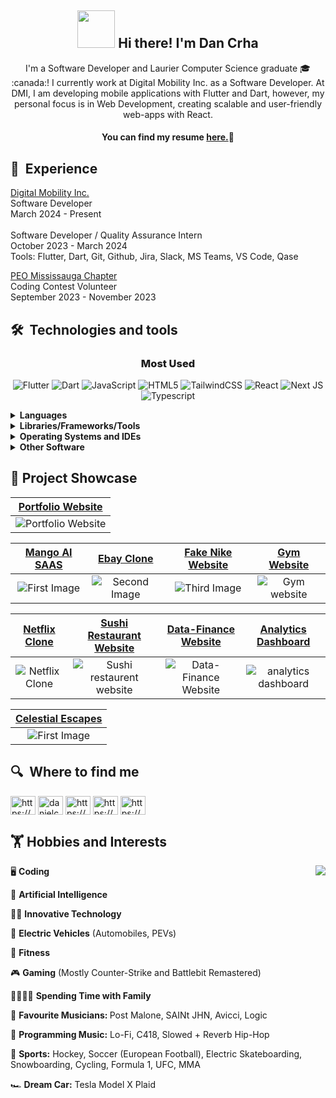
<h2 size='10' align="center"><img src=https://github.com/danielcrha/danielcrha/assets/44410856/da004cbd-28ac-4811-8497-7e6406350837
 width=60 height=60/> Hi there! I'm Dan Crha</h2>


<div align="center" style="font-size">
 I'm a Software Developer and Laurier Computer Science graduate 🎓 :canada:! I currently work at Digital Mobility Inc. as a Software Developer. At DMI, I am developing mobile applications with Flutter and Dart, however, my personal focus is in Web Development, creating scalable and user-friendly web-apps with React.
</div>



<h4 align="center">

You can find my resume <a href="https://github.com/danielcrha/danielcrha/files/13589947/Daniel.Crha.Resume.2023.pdf">here.</a>📄

</h4>

## 💼  Experience

 <a href="https://digitalmobilityinc.com/">Digital Mobility Inc.</a> </br>
Software Developer</br>
March 2024 - Present</br>
</br>
Software Developer / Quality Assurance Intern</br>
October 2023 - March 2024</br>
Tools: Flutter, Dart, Git, Github, Jira, Slack, MS Teams, VS Code, Qase

 <a href="https://peo-mc.ca"/>PEO Mississauga Chapter</a> </br>
Coding Contest Volunteer</br>
September 2023 - November 2023

## 🛠  Technologies and tools

<h3 align="center" style="font-weight: 800;">Most Used</h3>

<div align="center">
 
![Flutter](https://img.shields.io/badge/Flutter-02569B.svg?style=for-the-badge&logo=Flutter&logoColor=white)
![Dart](https://img.shields.io/badge/Dart-0175C2.svg?style=for-the-badge&logo=Dart&logoColor=white)
![JavaScript](https://img.shields.io/badge/JavaScript-F7DF1E.svg?style=for-the-badge&logo=JavaScript&logoColor=black)
![HTML5](https://img.shields.io/badge/html5-%23E34F26.svg?style=for-the-badge&logo=html5&logoColor=white)
![TailwindCSS](https://img.shields.io/badge/tailwindcss-%2338B2AC.svg?style=for-the-badge&logo=tailwind-css&logoColor=white)
![React](https://img.shields.io/badge/React-61DAFB.svg?style=for-the-badge&logo=React&logoColor=black)
![Next JS](https://img.shields.io/badge/Next-black?style=for-the-badge&logo=next.js&logoColor=white)
![Typescript](https://img.shields.io/badge/TypeScript-3178C6.svg?style=for-the-badge&logo=TypeScript&logoColor=white)
</div>



<details>
<summary><strong>Languages</strong></summary>
<br>
 
![JavaScript](https://img.shields.io/badge/JavaScript-F7DF1E.svg?style=for-the-badge&logo=JavaScript&logoColor=black)
![Dart](https://img.shields.io/badge/Dart-0175C2.svg?style=for-the-badge&logo=Dart&logoColor=white)
![Typescript](https://img.shields.io/badge/TypeScript-3178C6.svg?style=for-the-badge&logo=TypeScript&logoColor=white)
![HTML5](https://img.shields.io/badge/html5-%23E34F26.svg?style=for-the-badge&logo=html5&logoColor=white)
![CSS3](https://img.shields.io/badge/css3-%231572B6.svg?style=for-the-badge&logo=css3&logoColor=white)
![Python](https://img.shields.io/badge/Python-3776AB.svg?style=for-the-badge&logo=Python&logoColor=white)
![Java](https://img.shields.io/badge/java-%23ED8B00.svg?style=for-the-badge&logo=openjdk&logoColor=white)
![C](https://img.shields.io/badge/C-A8B9CC.svg?style=for-the-badge&logo=C&logoColor=black)
![C++](https://img.shields.io/badge/C++-00599C.svg?style=for-the-badge&logo=C++&logoColor=white)
</details>

<details>
<summary><strong>Libraries/Frameworks/Tools</strong></summary>
<br>

![Next JS](https://img.shields.io/badge/Next-black?style=for-the-badge&logo=next.js&logoColor=white)
![Node.js](https://img.shields.io/badge/Node.js-339933.svg?style=for-the-badge&logo=nodedotjs&logoColor=white)
![React](https://img.shields.io/badge/React-61DAFB.svg?style=for-the-badge&logo=React&logoColor=black)
![Flutter](https://img.shields.io/badge/Flutter-02569B.svg?style=for-the-badge&logo=Flutter&logoColor=white)
![vite](https://img.shields.io/badge/Vite-646CFF.svg?style=for-the-badge&logo=Vite&logoColor=white)
![TailwindCSS](https://img.shields.io/badge/tailwindcss-%2338B2AC.svg?style=for-the-badge&logo=tailwind-css&logoColor=white)
![MaterialUI](https://img.shields.io/badge/MUI-007FFF.svg?style=for-the-badge&logo=MUI&logoColor=white)
![Redux](https://img.shields.io/badge/redux-%23593d88.svg?style=for-the-badge&logo=redux&logoColor=white)
![framer-motion](https://img.shields.io/badge/Framer-0055FF.svg?style=for-the-badge&logo=Framer&logoColor=white)
![npm](https://img.shields.io/badge/npm-CB3837.svg?style=for-the-badge&logo=npm&logoColor=white)
![yarn](https://img.shields.io/badge/Yarn-2C8EBB.svg?style=for-the-badge&logo=Yarn&logoColor=white)
![Git](https://img.shields.io/badge/Git-F05032.svg?style=for-the-badge&logo=Git&logoColor=white)
![Github](https://img.shields.io/badge/GitHub-181717.svg?style=for-the-badge&logo=GitHub&logoColor=white)
![Vercel](https://img.shields.io/badge/Vercel-000000.svg?style=for-the-badge&logo=Vercel&logoColor=white)
![Firebase](https://img.shields.io/badge/Firebase-FFCA28.svg?style=for-the-badge&logo=Firebase&logoColor=black)
![Supabase](https://img.shields.io/badge/Supabase-3FCF8E.svg?style=for-the-badge&logo=Supabase&logoColor=white)
![Planetscale](https://img.shields.io/badge/PlanetScale-000000.svg?style=for-the-badge&logo=PlanetScale&logoColor=white)
![PHP](https://img.shields.io/badge/PHP-777BB4.svg?style=for-the-badge&logo=PHP&logoColor=white)
![MySQL](https://img.shields.io/badge/MySQL-4479A1.svg?style=for-the-badge&logo=MySQL&logoColor=white)
![MongoDB](https://img.shields.io/badge/MongoDB-47A248.svg?style=for-the-badge&logo=MongoDB&logoColor=white)
![Prisma](https://img.shields.io/badge/Prisma-3982CE?style=for-the-badge&logo=Prisma&logoColor=white)
![Stripe](https://img.shields.io/badge/Stripe-008CDD.svg?style=for-the-badge&logo=Stripe&logoColor=white)
![OpenAI](https://img.shields.io/badge/OpenAI-412991.svg?style=for-the-badge&logo=OpenAI&logoColor=white)
![Apache](https://img.shields.io/badge/Apache-D22128.svg?style=for-the-badge&logo=Apache&logoColor=white)
![Docker](https://img.shields.io/badge/Docker-2496ED.svg?style=for-the-badge&logo=Docker&logoColor=white)
![VirtualBox](https://img.shields.io/badge/VirtualBox-183A61.svg?style=for-the-badge&logo=VirtualBox&logoColor=white)
![JUnit](https://img.shields.io/badge/JUnit5-25A162.svg?style=for-the-badge&logo=JUnit5&logoColor=white)
![Gradle](https://img.shields.io/badge/Gradle-02303A.svg?style=for-the-badge&logo=Gradle&logoColor=white)
![Android](https://img.shields.io/badge/Android-3DDC84.svg?style=for-the-badge&logo=Android&logoColor=white)
![RBPi](https://img.shields.io/badge/Raspberry%20Pi-A22846.svg?style=for-the-badge&logo=Raspberry-Pi&logoColor=white)
![Numpy](https://img.shields.io/badge/NumPy-013243.svg?style=for-the-badge&logo=NumPy&logoColor=white)
![Blender](https://img.shields.io/badge/Blender-E87D0D.svg?style=for-the-badge&logo=Blender&logoColor=white)
![SketchUp](https://img.shields.io/badge/SketchUp-005F9E.svg?style=for-the-badge&logo=SketchUp&logoColor=white)

</details>

<details>
<summary><strong>Operating Systems and IDEs</strong></summary>
<br>

![Windows](https://img.shields.io/badge/Windows-0078D6?style=for-the-badge&logo=windows&logoColor=white)
![macOS](https://img.shields.io/badge/mac%20os-000000?style=for-the-badge&logo=macos&logoColor=F0F0F0)
![Linux](https://img.shields.io/badge/Linux-FCC624?style=for-the-badge&logo=linux&logoColor=black)
![Ubuntu](https://img.shields.io/badge/Ubuntu-E95420?style=for-the-badge&logo=ubuntu&logoColor=white)

![VSCode](https://img.shields.io/badge/Visual%20Studio%20Code-007ACC.svg?style=for-the-badge&logo=Visual-Studio-Code&logoColor=white)
![Eclipse](https://img.shields.io/badge/Eclipse%20IDE-2C2255.svg?style=for-the-badge&logo=Eclipse-IDE&logoColor=white)
![Android Studio](https://img.shields.io/badge/Android%20Studio-3DDC84.svg?style=for-the-badge&logo=Android-Studio&logoColor=white)
</details>

<details>
<summary><strong>Other Software</strong></summary>
<br>

![Creative Cloud](https://img.shields.io/badge/Adobe%20Creative%20Cloud-DA1F26.svg?style=for-the-badge&logo=Adobe-Creative-Cloud&logoColor=white)
![Adobe Photoshop](https://img.shields.io/badge/Adobe%20Photoshop-31A8FF.svg?style=for-the-badge&logo=Adobe-Photoshop&logoColor=white)
![Adobe Illustrator](https://img.shields.io/badge/Adobe%20Illustrator-FF9A00.svg?style=for-the-badge&logo=Adobe-Illustrator&logoColor=white)
![Adobe Premiere Pro](https://img.shields.io/badge/Adobe%20Premiere%20Pro-9999FF.svg?style=for-the-badge&logo=Adobe-Premiere-Pro&logoColor=white)
</details>

##  :star2: Project Showcase

<div align="center">
 
|<a href="https://project-portfolio-lime.vercel.app/">Portfolio Website</a>|
|:-:|
|![Portfolio Website](https://github.com/danielcrha/danielcrha/assets/44410856/435867f7-bd5d-4c82-a77a-6f2110b7e4ac)|
 
</div>




|<a href="https://ai-saas-rho-nine.vercel.app/">Mango AI SAAS</a>|<a href="https://ebay-clone-gilt.vercel.app/">Ebay Clone</a>|<a href="https://fake-nike-website.vercel.app/">Fake Nike Website</a>|<a href="https://gym-web-app-alpha.vercel.app/">Gym Website</a>|
|:-:|:-:|:-:|:-:|
|![First Image](https://github.com/danielcrha/danielcrha/assets/44410856/72750b0b-f547-4457-b8bb-417b8970c167)|![Second Image](https://github.com/danielcrha/danielcrha/assets/44410856/11e5f52d-0ab5-43e5-abdf-1effa9266205)| ![Third Image](https://github.com/danielcrha/danielcrha/assets/44410856/5082b68d-4afd-4b7d-8af4-9c855dd94f27)|![Gym website](https://github.com/danielcrha/danielcrha/assets/44410856/cf0a4ff8-d980-4eb4-9182-749cce36222c)|

|<a href="https://netflix-clone-git-master-danielcrha.vercel.app/auth">Netflix Clone</a>|<a href="https://sushi-restaurant-website.vercel.app/">Sushi Restaurant Website</a>|<a href="https://data-finance-website-ashen.vercel.app/">Data-Finance Website</a>|<a href="https://analytics-dashboard-sigma.vercel.app/">Analytics Dashboard</a>|
|:-:|:-:|:-:|:-:|
|![Netflix Clone](https://github.com/danielcrha/danielcrha/assets/44410856/5c075188-b695-4634-8078-36dba0f0b847)|![Sushi restaurent website](https://github.com/danielcrha/danielcrha/assets/44410856/cf1af8ca-d58b-4bfd-8a61-c80325207d16)|![Data-Finance Website](https://github.com/danielcrha/danielcrha/assets/44410856/02aa1f1f-ae4a-4d84-8764-f338d74e4ef6)|![analytics dashboard](https://github.com/danielcrha/danielcrha/assets/44410856/c9754b05-1f74-4780-a387-45f8e2a456fa)|

|<a href="https://cozii-assessment-mars-visit-form.vercel.app/">Celestial Escapes</a>
|:-:|
|![First Image](https://github.com/danielcrha/danielcrha/assets/44410856/87fd88b3-dcc5-4183-a474-5a09d542c8bd)|


## 🔍  Where to find me

<a href="https://www.linkedin.com/in/danielcrha/" target="blank"><img align="center" src="https://raw.githubusercontent.com/rahuldkjain/github-profile-readme-generator/master/src/images/icons/Social/linked-in-alt.svg" alt="https://www.linkedin.com/in/danielcrha/" height="30" width="40" /></a>
<a href="https://twitter.com/danielcrha" target="blank"><img align="center" src="https://raw.githubusercontent.com/rahuldkjain/github-profile-readme-generator/master/src/images/icons/Social/twitter.svg" alt="danielcrha" height="30" width="40" /></a>
<a href="https://www.instagram.com/dancrha/" target="blank"><img align="center" src="https://raw.githubusercontent.com/rahuldkjain/github-profile-readme-generator/master/src/images/icons/Social/instagram.svg" alt="https://www.instagram.com/dancrha/" height="30" width="40" /></a>
<a href="https://www.facebook.com/danielstephen.crha" target="blank"><img align="center" src="https://raw.githubusercontent.com/rahuldkjain/github-profile-readme-generator/master/src/images/icons/Social/facebook.svg" alt="https://www.facebook.com/danielstephen.crha" height="30" width="40" /></a>
<a href="https://stackoverflow.com/users/22535529/daniel-crha" target="blank"><img align="center" src="https://raw.githubusercontent.com/rahuldkjain/github-profile-readme-generator/master/src/images/icons/Social/stack-overflow.svg" alt="https://stackoverflow.com/users/22535529/daniel-crha" height="30" width="40" /></a>

## 🏋️ Hobbies and Interests

<div>
 <img align="right" src="https://github.com/danielcrha/danielcrha/assets/44410856/4df309bc-9108-4f78-8242-fb1fbdbf2db4"/>
 <p>
 🖥️ <strong>Coding</strong> 
</p>
<p>🤖 <strong>Artificial Intelligence</strong></p>
<p>🧑‍💻 <strong>Innovative Technology</strong></p>
<p>
🔌 <strong>Electric Vehicles</strong> (Automobiles, PEVs)</p>
<p>
💪 <strong>Fitness</strong> 
</p>
<p>🎮 <strong>Gaming</strong> (Mostly Counter-Strike and Battlebit Remastered)</p>
<p>
👨‍👩‍👧‍👦 <strong>Spending Time with Family</strong>
</p>
<p>
🎵 <strong>Favourite Musicians: </strong> Post Malone, SAINt JHN, Avicci, Logic
</p>
<p>
🎹 <strong>Programming Music:</strong> Lo-Fi, C418, Slowed + Reverb Hip-Hop
</p>
 <p>
🏒 <strong>Sports:</strong> Hockey, Soccer (European Football), Electric Skateboarding, Snowboarding, Cycling, Formula 1, UFC, MMA
</p>
<p>
 🏎️ <strong>Dream Car:</strong> Tesla Model X Plaid 
</p>
</div>



